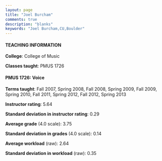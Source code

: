 ```yaml
---
layout: page
title: "Joel Burcham" 
comments: true
description: "blanks"
keywords: "Joel Burcham,CU,Boulder"
---
```

<head>
<script src="https://ajax.googleapis.com/ajax/libs/jquery/2.1.3/jquery.min.js"></script>
<script src="https://dl.dropboxusercontent.com/s/pc42nxpaw1ea4o9/highcharts.js?dl=0"></script>
<!-- <script src="../assets/js/highcharts.js"></script> -->
<style type="text/css">@font-face {
	font-family: "Bebas Neue";
	src: url(https://www.filehosting.org/file/details/544349/BebasNeue Regular.otf) format("opentype");
	}
	h1.Bebas { 
		font-family: "Bebas Neue", Verdana, Tahoma;
	}
</style>
</head>
	   
#### TEACHING INFORMATION

**College**: College of Music

**Classes taught**: PMUS 1726

#### PMUS 1726: Voice

**Terms taught**: Fall 2007, Spring 2008, Fall 2008, Spring 2009, Fall 2009, Spring 2010, Fall 2011, Spring 2012, Fall 2012, Spring 2013

**Instructor rating**: 5.64

**Standard deviation in instructor rating**: 0.29

**Average grade** (4.0 scale): 3.75

**Standard deviation in grades** (4.0 scale): 0.14

**Average workload** (raw): 2.64

**Standard deviation in workload** (raw): 0.35

